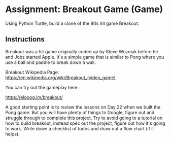 # Assignment: Breakout Game (Game)

Using Python Turtle, build a clone of the 80s hit game Breakout.

## Instructions

Breakout was a hit game originally coded up by Steve Wozniak before he and Jobs started Apple. It's a simple game that is similar to Pong where you use a ball and paddle to break down a wall.

Breakout Wikipedia Page: https://en.wikipedia.org/wiki/Breakout_(video_game)

You can try out the gameplay here:

https://elgoog.im/breakout/

A good starting point is to review the lessons on Day 22 when we built the Pong game. But you will have plenty of things to Google, figure out and struggle through to complete this project. Try to avoid going to a tutorial on how to build breakout, instead spec out the project, figure out how it's going to work. Write down a checklist of todos and draw out a flow chart (if it helps).
